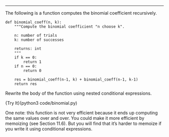 ---------

The following is a function computes the binomial coefficient recursively.

    def binomial_coeff(n, k):
        """Compute the binomial coefficient "n choose k".

        n: number of trials
        k: number of successes

        returns: int
        """
        if k == 0:
            return 1
        if n == 0:
            return 0

        res = binomial_coeff(n-1, k) + binomial_coeff(n-1, k-1)
        return res

Rewrite the body of the function using nested conditional expressions.

{Try It}(python3 code/binomial.py)

One note: this function is not very efficient because it ends up computing the same values over and over. You could make it more efficient by memoizing (see Section 11.6). But you will find that it’s harder to memoize if you write it using conditional expressions.

